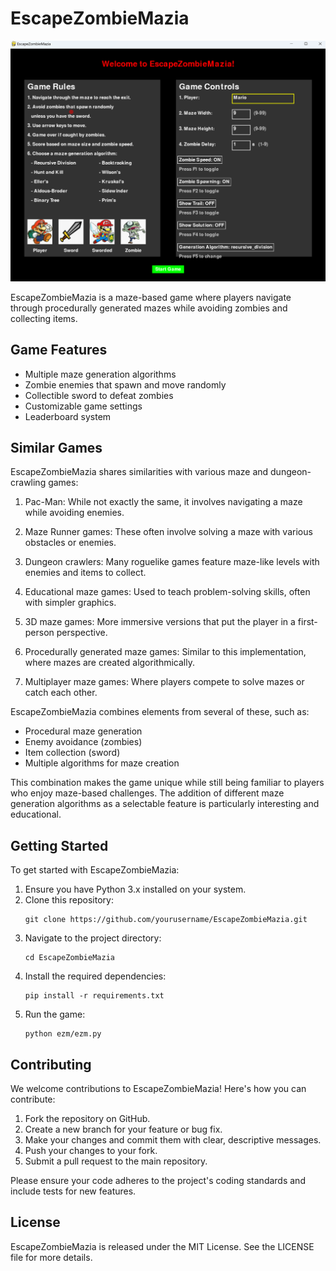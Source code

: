 # EscapeZombieMazia

![EZM Go](ezm.png)

EscapeZombieMazia is a maze-based game where players navigate through procedurally generated mazes while avoiding zombies and collecting items.

## Game Features

- Multiple maze generation algorithms
- Zombie enemies that spawn and move randomly
- Collectible sword to defeat zombies
- Customizable game settings
- Leaderboard system

## Similar Games

EscapeZombieMazia shares similarities with various maze and dungeon-crawling games:

1. Pac-Man: While not exactly the same, it involves navigating a maze while avoiding enemies.

2. Maze Runner games: These often involve solving a maze with various obstacles or enemies.

3. Dungeon crawlers: Many roguelike games feature maze-like levels with enemies and items to collect.

4. Educational maze games: Used to teach problem-solving skills, often with simpler graphics.

5. 3D maze games: More immersive versions that put the player in a first-person perspective.

6. Procedurally generated maze games: Similar to this implementation, where mazes are created algorithmically.

7. Multiplayer maze games: Where players compete to solve mazes or catch each other.

EscapeZombieMazia combines elements from several of these, such as:
- Procedural maze generation
- Enemy avoidance (zombies)
- Item collection (sword)
- Multiple algorithms for maze creation

This combination makes the game unique while still being familiar to players who enjoy maze-based challenges. The addition of different maze generation algorithms as a selectable feature is particularly interesting and educational.

## Getting Started

To get started with EscapeZombieMazia:

1. Ensure you have Python 3.x installed on your system.
2. Clone this repository:
   ```
   git clone https://github.com/yourusername/EscapeZombieMazia.git
   ```
3. Navigate to the project directory:
   ```
   cd EscapeZombieMazia
   ```
4. Install the required dependencies:
   ```
   pip install -r requirements.txt
   ```
5. Run the game:
   ```
   python ezm/ezm.py
   ```

## Contributing

We welcome contributions to EscapeZombieMazia! Here's how you can contribute:

1. Fork the repository on GitHub.
2. Create a new branch for your feature or bug fix.
3. Make your changes and commit them with clear, descriptive messages.
4. Push your changes to your fork.
5. Submit a pull request to the main repository.

Please ensure your code adheres to the project's coding standards and include tests for new features.

## License

EscapeZombieMazia is released under the MIT License. See the LICENSE file for more details.